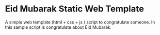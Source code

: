 # Eid Mubarak Static Web Template
A simple web template (html + css + js ) script to congratulate someone. In this sample script is congratulate about Eid Mubarak.
